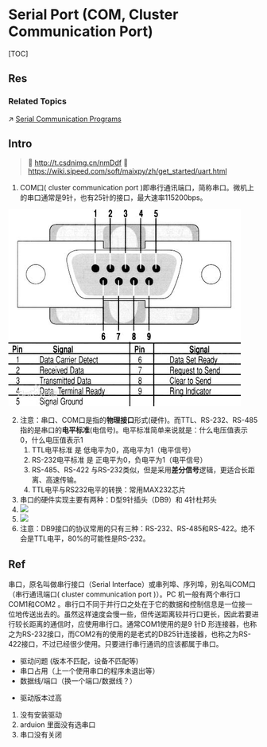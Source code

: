 # Serial Port (COM, Cluster Communication Port)

[TOC]



## Res
### Related Topics
↗ [Serial Communication Programs](../../../../../../../🥷🏼%20Operating%20Systems%20(Engineering%20Part)/🐚%20Shell%20&%20Terminals%20(Console)/Terminal%20Emulators/Remote%20Terminal%20&%20Other%20Communications%20Programs/Serial%20Communication%20Programs/Serial%20Communication%20Programs.md)



## Intro
> 🔗 http://t.csdnimg.cn/nmDdf
> 🔗 https://wiki.sipeed.com/soft/maixpy/zh/get_started/uart.html

1. COM口( cluster communication port )即串行通讯端口，简称串口。微机上的串口通常是9针，也有25针的接口，最大速率115200bps。

![](../../../../../../../../../Assets/Pics/Pasted%20image%2020240309155513.png)

2. 注意：串口、COM口是指的**物理接口**形式(硬件)。而TTL、RS-232、RS-485指的是串口的**电平标准**(电信号)。电平标准简单来说就是：什么电压值表示0，什么电压值表示1
	1. TTL电平标准 是 低电平为0，高电平为1（电平信号）
	2. RS-232电平标准 是 正电平为0，负电平为1（电平信号）
	3. RS-485、RS-422 与RS-232类似，但是采用**差分信号**逻辑，更适合长距离、高速传输。
	4. TTL电平与RS232电平的转换：常用MAX232芯片
3. 串口的硬件实现主要有两种：D型9针插头（DB9）和 4针杜邦头
4. ![](https://img-blog.csdnimg.cn/8aa5cf53484346348b2448760f254e6e.png) 
5. ![](https://img-blog.csdnimg.cn/a3fd80689ed940c6a1703ed38123c5e3.png?x-oss-process=image/watermark,type_d3F5LXplbmhlaQ,shadow_50,text_Q1NETiBA6LWW56WeIHwg5bWM5YWl5byP,size_11,color_FFFFFF,t_70,g_se,x_16)
6. 注意：DB9接口的协议常用的只有三种：RS-232、RS-485和RS-422。绝不会是TTL电平，80%的可能性是RS-232。



## Ref
[通俗易懂：usb和串口的区别 | CSDN]: http://t.csdnimg.cn/nmDdf

[串口是什么 | CSDN]: http://t.csdnimg.cn/dpR1B

串口，原名叫做串行接口（Serial Interface）或串列埠、序列埠，别名叫COM口（串行通讯端口( cluster communication port )）。PC 机一般有两个串行口COM1和COM2 。串行口不同于并行口之处在于它的数据和控制信息是一位接一位地传送出去的。虽然这样速度会慢一些，但传送距离较并行口更长，因此若要进行较长距离的通信时，应使用串行口。通常COM1使用的是9 针D 形连接器，也称之为RS-232接口，而COM2有的使用的是老式的DB25针连接器，也称之为RS-422接口，不过已经很少使用。只要进行串行通讯的应该都属于串口。

[求大佬，为什么会串口打开失败？ - 电子菌的回答 - 知乎]: https://www.zhihu.com/question/453589364/answer/1831763296
- 驱动问题 (版本不匹配，设备不匹配等)
- 串口占用（上一个使用串口的程序未退出等）
- 数据线/端口（换一个端口/数据线？）

[串口COM线转USB的console线无法更新驱动]: https://blog.csdn.net/qq_43784251/article/details/117096053

[win10如何解决插入串口线出现“ 非旺玖原装的PL2303,请联系您的供货商”问题]: https://blog.csdn.net/YangSong666/article/details/122957269
- 驱动版本过高

[使用Arduino报错：error: Failed to open COM3 error: espcomm_open failed]: https://blog.csdn.net/weixin_45798723/article/details/111758996
1. 没有安装驱动
2. arduion 里面没有选串口
3. 串口没有关闭
